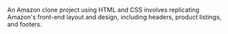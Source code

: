 An Amazon clone project using HTML and CSS involves replicating Amazon's front-end layout and design, including headers, product listings, and footers.





